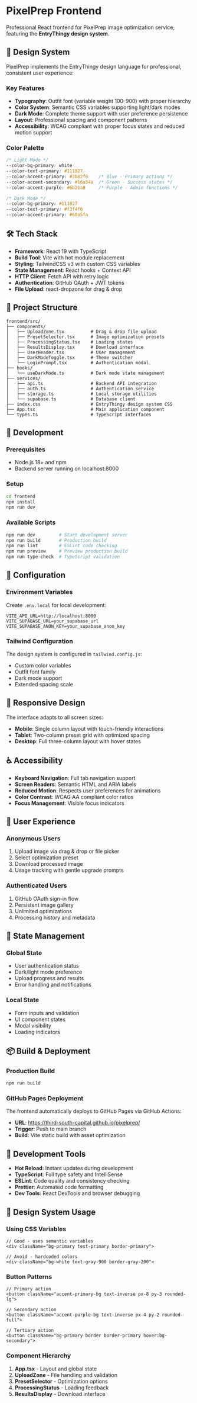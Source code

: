 # PixelPrep Frontend

Professional React frontend for PixelPrep image optimization service, featuring the **EntryThingy design system**.

## 🎨 Design System

PixelPrep implements the EntryThingy design language for professional, consistent user experience:

### Key Features
- **Typography**: Outfit font (variable weight 100-900) with proper hierarchy
- **Color System**: Semantic CSS variables supporting light/dark modes
- **Dark Mode**: Complete theme support with user preference persistence
- **Layout**: Professional spacing and component patterns
- **Accessibility**: WCAG compliant with proper focus states and reduced motion support

### Color Palette
```css
/* Light Mode */
--color-bg-primary: white
--color-text-primary: #111827
--color-accent-primary: #3b82f6    /* Blue - Primary actions */
--color-accent-secondary: #16a34a  /* Green - Success states */
--color-accent-purple: #6b21a8     /* Purple - Admin functions */

/* Dark Mode */
--color-bg-primary: #111827
--color-text-primary: #f3f4f6
--color-accent-primary: #60a5fa
```

## 🛠️ Tech Stack

- **Framework**: React 19 with TypeScript
- **Build Tool**: Vite with hot module replacement
- **Styling**: TailwindCSS v3 with custom CSS variables
- **State Management**: React hooks + Context API
- **HTTP Client**: Fetch API with retry logic
- **Authentication**: GitHub OAuth + JWT tokens
- **File Upload**: react-dropzone for drag & drop

## 📁 Project Structure

```
frontend/src/
├── components/
│   ├── UploadZone.tsx          # Drag & drop file upload
│   ├── PresetSelector.tsx      # Image optimization presets
│   ├── ProcessingStatus.tsx    # Loading states
│   ├── ResultsDisplay.tsx      # Download interface
│   ├── UserHeader.tsx          # User management
│   ├── DarkModeToggle.tsx      # Theme switcher
│   └── LoginPrompt.tsx         # Authentication modal
├── hooks/
│   └── useDarkMode.ts          # Dark mode state management
├── services/
│   ├── api.ts                  # Backend API integration
│   ├── auth.ts                 # Authentication service
│   ├── storage.ts              # Local storage utilities
│   └── supabase.ts             # Database client
├── index.css                   # EntryThingy design system CSS
├── App.tsx                     # Main application component
└── types.ts                    # TypeScript interfaces
```

## 🚀 Development

### Prerequisites
- Node.js 18+ and npm
- Backend server running on localhost:8000

### Setup
```bash
cd frontend
npm install
npm run dev
```

### Available Scripts
```bash
npm run dev         # Start development server
npm run build       # Production build
npm run lint        # ESLint code checking
npm run preview     # Preview production build
npm run type-check  # TypeScript validation
```

## 🔧 Configuration

### Environment Variables
Create `.env.local` for local development:
```env
VITE_API_URL=http://localhost:8000
VITE_SUPABASE_URL=your_supabase_url
VITE_SUPABASE_ANON_KEY=your_supabase_anon_key
```

### Tailwind Configuration
The design system is configured in `tailwind.config.js`:
- Custom color variables
- Outfit font family
- Dark mode support
- Extended spacing scale

## 📱 Responsive Design

The interface adapts to all screen sizes:
- **Mobile**: Single column layout with touch-friendly interactions
- **Tablet**: Two-column preset grid with optimized spacing
- **Desktop**: Full three-column layout with hover states

## ♿ Accessibility

- **Keyboard Navigation**: Full tab navigation support
- **Screen Readers**: Semantic HTML and ARIA labels
- **Reduced Motion**: Respects user preferences for animations
- **Color Contrast**: WCAG AA compliant color ratios
- **Focus Management**: Visible focus indicators

## 🎯 User Experience

### Anonymous Users
1. Upload image via drag & drop or file picker
2. Select optimization preset
3. Download processed image
4. Usage tracking with gentle upgrade prompts

### Authenticated Users
1. GitHub OAuth sign-in flow
2. Persistent image gallery
3. Unlimited optimizations
4. Processing history and metadata

## 🔄 State Management

### Global State
- User authentication status
- Dark/light mode preference
- Upload progress and results
- Error handling and notifications

### Local State
- Form inputs and validation
- UI component states
- Modal visibility
- Loading indicators

## 📦 Build & Deployment

### Production Build
```bash
npm run build
```

### GitHub Pages Deployment
The frontend automatically deploys to GitHub Pages via GitHub Actions:
- **URL**: https://third-south-capital.github.io/pixelprep/
- **Trigger**: Push to main branch
- **Build**: Vite static build with asset optimization

## 🧪 Development Tools

- **Hot Reload**: Instant updates during development
- **TypeScript**: Full type safety and IntelliSense
- **ESLint**: Code quality and consistency checking
- **Prettier**: Automated code formatting
- **Dev Tools**: React DevTools and browser debugging

## 📖 Design System Usage

### Using CSS Variables
```tsx
// Good - uses semantic variables
<div className="bg-primary text-primary border-primary">

// Avoid - hardcoded colors
<div className="bg-white text-gray-900 border-gray-200">
```

### Button Patterns
```tsx
// Primary action
<button className="accent-primary-bg text-inverse px-8 py-3 rounded-lg">

// Secondary action
<button className="accent-purple-bg text-inverse px-4 py-2 rounded-full">

// Tertiary action
<button className="bg-primary border border-primary hover:bg-secondary">
```

### Component Hierarchy
1. **App.tsx** - Layout and global state
2. **UploadZone** - File handling and validation
3. **PresetSelector** - Optimization options
4. **ProcessingStatus** - Loading feedback
5. **ResultsDisplay** - Download interface